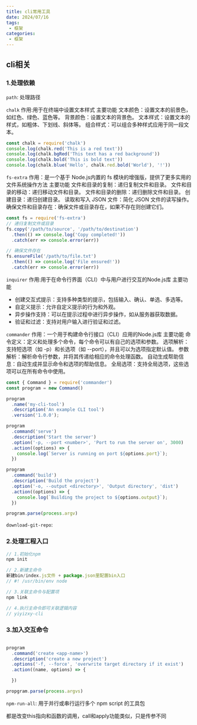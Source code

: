 ```yaml
---
title: cli常用工具
date: 2024/07/16
tags:
 - 框架
categories:
 - 框架
---
```


## cli相关

### 1.处理依赖

`path`: 处理路径

`chalk`
作用:用于在终端中设置文本样式
主要功能
文本颜色：设置文本的前景色，如红色、绿色、蓝色等。
背景颜色：设置文本的背景色。
文本样式：设置文本的样式，如粗体、下划线、斜体等。
组合样式：可以组合多种样式应用于同一段文本。

```js
const chalk = require('chalk')
console.log(chalk.red('This is a red text'))
console.log(chalk.bgRed('This text has a red background'))
console.log(chalk.bold('This is bold text'))
console.log(chalk.blue('Hello', chalk.red.bold('World'), '!'))
```

`fs-extra`
作用：是一个基于 Node.js内置的 fs 模块的增强版，提供了更多实用的文件系统操作方法
主要功能
文件和目录的复制：递归复制文件和目录。
文件和目录的移动：递归移动文件和目录。
文件和目录的删除：递归删除文件和目录。
创建目录：递归创建目录。
读取和写入 JSON 文件：简化 JSON 文件的读写操作。
确保文件和目录存在：确保文件或目录存在，如果不存在则创建它们。
```js
const fs = require('fs-extra')
// 递归复制文件或目录
fs.copy('/path/to/source', '/path/to/destination')
  .then(() => console.log('Copy completed!'))
  .catch(err => console.error(err))

// 确保文件存在
fs.ensureFile('/path/to/file.txt')
  .then(() => console.log('File ensured!'))
  .catch(err => console.error(err))
```

`inquirer`
作用:用于在命令行界面（CLI）中与用户进行交互的Node.js库
主要功能
- 创建交互式提示：支持多种类型的提示，包括输入、确认、单选、多选等。
- 自定义提示：允许自定义提示的行为和外观。
- 异步操作支持：可以在提示过程中进行异步操作，如从服务器获取数据。
- 验证和过滤：支持对用户输入进行验证和过滤。

`commander`
作用：一个用于构建命令行接口（CLI）应用的Node.js库
主要功能
命令定义：定义和处理多个命令，每个命令可以有自己的选项和参数。
选项解析：支持短选项（如 -p）和长选项（如 --port），并且可以为选项指定默认值。
参数解析：解析命令行参数，并将其传递给相应的命令处理函数。
自动生成帮助信息：自动生成并显示命令和选项的帮助信息。
全局选项：支持全局选项，这些选项可以在所有命令中使用。

```js
const { Command } = require('commander')
const program = new Command()

program
  .name('my-cli-tool')
  .description('An example CLI tool')
  .version('1.0.0');

program
  .command('serve')
  .description('Start the server')
  .option('-p, --port <number>', 'Port to run the server on', 3000)
  .action((options) => {
    console.log(`Server is running on port ${options.port}`);
  })

program
  .command('build')
  .description('Build the project')
  .option('-o, --output <directory>', 'Output directory', 'dist')
  .action((options) => {
    console.log(`Building the project to ${options.output}`);
  })

program.parse(process.argv)

```

`download-git-repo`:

### 2.处理工程入口

```js
// 1.初始化npm
npm init

// 2.新建主命令
新建bin/index.js文件 + package.json里配置bin入口
// #! /usr/bin/env node

// 3.关联主命令与配置项
npm link

// 4.执行主命令即可关联逻辑内容
// yiyizxy-cli
```

### 3.加入交互命令

```js

program
  .command('create <app-name>')
  .description('create a new project')
  .options('-f, --force', 'overwrite target directory if it exist')
  .action((name, options) => {

  })

propgram.parse(process.argvs)

```

`npm-run-all`: 用于并行或串行运行多个 npm script 的工具包

都是改变this指向和函数的调用，call和apply功能类似，只是传参不同

